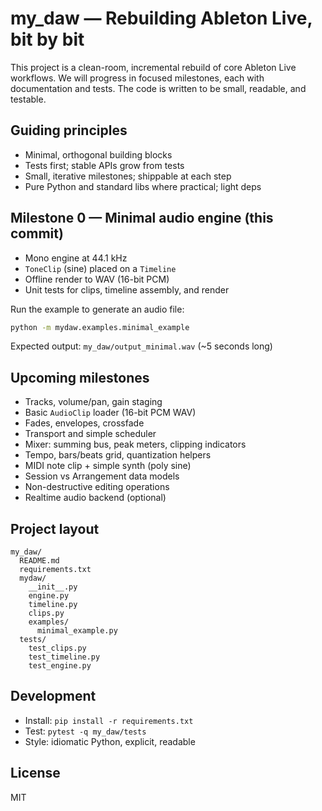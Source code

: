 # my_daw — Rebuilding Ableton Live, bit by bit

This project is a clean-room, incremental rebuild of core Ableton Live workflows. We will progress in focused milestones, each with documentation and tests. The code is written to be small, readable, and testable.

## Guiding principles
- Minimal, orthogonal building blocks
- Tests first; stable APIs grow from tests
- Small, iterative milestones; shippable at each step
- Pure Python and standard libs where practical; light deps

## Milestone 0 — Minimal audio engine (this commit)
- Mono engine at 44.1 kHz
- `ToneClip` (sine) placed on a `Timeline`
- Offline render to WAV (16-bit PCM)
- Unit tests for clips, timeline assembly, and render

Run the example to generate an audio file:

```bash
python -m mydaw.examples.minimal_example
```

Expected output: `my_daw/output_minimal.wav` (~5 seconds long)

## Upcoming milestones
- Tracks, volume/pan, gain staging
- Basic `AudioClip` loader (16-bit PCM WAV)
- Fades, envelopes, crossfade
- Transport and simple scheduler
- Mixer: summing bus, peak meters, clipping indicators
- Tempo, bars/beats grid, quantization helpers
- MIDI note clip + simple synth (poly sine)
- Session vs Arrangement data models
- Non-destructive editing operations
- Realtime audio backend (optional)

## Project layout
```
my_daw/
  README.md
  requirements.txt
  mydaw/
    __init__.py
    engine.py
    timeline.py
    clips.py
    examples/
      minimal_example.py
  tests/
    test_clips.py
    test_timeline.py
    test_engine.py
```

## Development
- Install: `pip install -r requirements.txt`
- Test: `pytest -q my_daw/tests`
- Style: idiomatic Python, explicit, readable

## License
MIT


